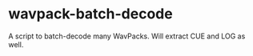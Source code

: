 wavpack-batch-decode
====================

A script to batch-decode many WavPacks. Will extract CUE and LOG as well.